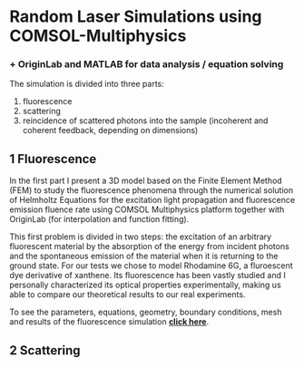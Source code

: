 # Random Laser Simulations using COMSOL-Multiphysics 
### + OriginLab and MATLAB for data analysis / equation solving

The simulation is divided into three parts:
1. fluorescence
2. scattering
3. reincidence of scattered photons into the sample (incoherent and coherent feedback, depending on dimensions)

## 1 Fluorescence

In the first part I present a 3D model based on the Finite Element Method (FEM) to study the fluorescence phenomena through the numerical solution of Helmholtz Equations for the excitation light propagation and fluorescence emission fluence rate using COMSOL Multiphysics platform together with OriginLab (for interpolation and function fitting). 

This first problem is divided in two steps: the excitation of an arbitrary fluorescent material by the absorption of the energy from incident photons and the spontaneous emission of the material when it is returning to the ground state.
For our tests we chose to model Rhodamine 6G, a fluroescent dye derivative of xanthene. Its fluorescence has been vastly studied and I personally characterized its optical properties experimentally, making us able to compare our theoretical results to our real experiments.

To see the parameters, equations, geometry, boundary conditions, mesh and results of the fluorescence simulation **[click here](Fluorescence_Simulation_Summary.pdf)**.

## 2 Scattering
